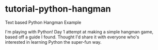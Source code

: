 # tutorial-python-hangman
Text based Python Hangman Example

I'm playing with Python! 
Day 1 attempt at making a simple hangman game, based off a guide I found.
Thought I'd share it with everyone who's interested in learning Python the super-fun way.

